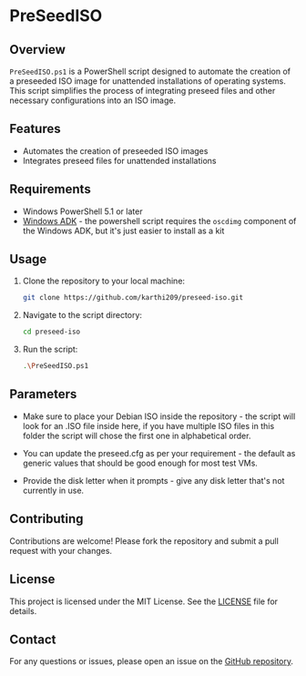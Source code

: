 # PreSeedISO

## Overview

`PreSeedISO.ps1` is a PowerShell script designed to automate the creation of a preseeded ISO image for unattended installations of operating systems. This script simplifies the process of integrating preseed files and other necessary configurations into an ISO image.

## Features

- Automates the creation of preseeded ISO images
- Integrates preseed files for unattended installations

## Requirements

- Windows PowerShell 5.1 or later
- [Windows ADK](https://learn.microsoft.com/en-us/windows-hardware/get-started/adk-install) - the powershell script requires the `oscdimg` component of the Windows ADK, but it's just easier to install as a kit

## Usage

1. Clone the repository to your local machine:
    ```sh
    git clone https://github.com/karthi209/preseed-iso.git
    ```

2. Navigate to the script directory:
    ```sh
    cd preseed-iso
    ```

3. Run the script:
    ```sh
    .\PreSeedISO.ps1
    ```

## Parameters

- Make sure to place your Debian ISO inside the repository - the script will look for an .ISO file inside here, if you have multiple ISO files in this folder the script will chose the first one in alphabetical order.

- You can update the preseed.cfg as per your requirement - the default as generic values that should be good enough for most test VMs.

- Provide the disk letter when it prompts - give any disk letter that's not currently in use.

## Contributing

Contributions are welcome! Please fork the repository and submit a pull request with your changes.

## License

This project is licensed under the MIT License. See the [LICENSE](LICENSE) file for details.

## Contact

For any questions or issues, please open an issue on the [GitHub repository](https://github.com/yourusername/preseed-iso).
